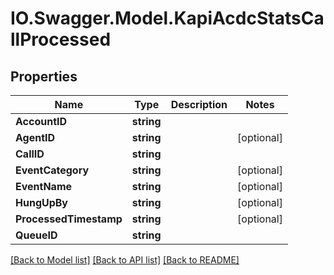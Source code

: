 # IO.Swagger.Model.KapiAcdcStatsCallProcessed
## Properties

Name | Type | Description | Notes
------------ | ------------- | ------------- | -------------
**AccountID** | **string** |  | 
**AgentID** | **string** |  | [optional] 
**CallID** | **string** |  | 
**EventCategory** | **string** |  | [optional] 
**EventName** | **string** |  | [optional] 
**HungUpBy** | **string** |  | [optional] 
**ProcessedTimestamp** | **string** |  | [optional] 
**QueueID** | **string** |  | 

[[Back to Model list]](../README.md#documentation-for-models) [[Back to API list]](../README.md#documentation-for-api-endpoints) [[Back to README]](../README.md)

